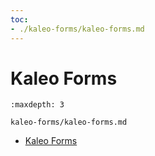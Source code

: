```yaml
---
toc:
- ./kaleo-forms/kaleo-forms.md
---
```

# Kaleo Forms

```{toctree}
:maxdepth: 3

kaleo-forms/kaleo-forms.md
```

- [Kaleo Forms](./kaleo-forms/kaleo-forms.md)
